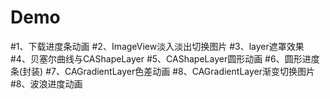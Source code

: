 # Demo
#1、下载进度条动画
#2、ImageView淡入淡出切换图片
#3、layer遮罩效果
#4、贝塞尔曲线与CAShapeLayer
#5、CAShapeLayer圆形动画
#6、圆形进度条(封装)
#7、CAGradientLayer色差动画
#8、CAGradientLayer渐变切换图片
#8、波浪进度动画

